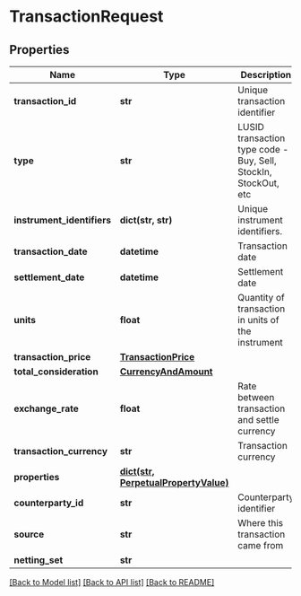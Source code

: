# TransactionRequest

## Properties
Name | Type | Description | Notes
------------ | ------------- | ------------- | -------------
**transaction_id** | **str** | Unique transaction identifier | 
**type** | **str** | LUSID transaction type code - Buy, Sell, StockIn, StockOut, etc | 
**instrument_identifiers** | **dict(str, str)** | Unique instrument identifiers. | 
**transaction_date** | **datetime** | Transaction date | 
**settlement_date** | **datetime** | Settlement date | 
**units** | **float** | Quantity of transaction in units of the instrument | 
**transaction_price** | [**TransactionPrice**](TransactionPrice.md) |  | 
**total_consideration** | [**CurrencyAndAmount**](CurrencyAndAmount.md) |  | 
**exchange_rate** | **float** | Rate between transaction and settle currency | [optional] 
**transaction_currency** | **str** | Transaction currency | [optional] 
**properties** | [**dict(str, PerpetualPropertyValue)**](PerpetualPropertyValue.md) |  | [optional] 
**counterparty_id** | **str** | Counterparty identifier | [optional] 
**source** | **str** | Where this transaction came from | [optional] 
**netting_set** | **str** |  | [optional] 

[[Back to Model list]](../README.md#documentation-for-models) [[Back to API list]](../README.md#documentation-for-api-endpoints) [[Back to README]](../README.md)


